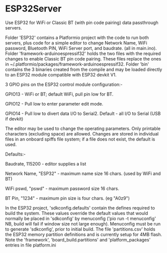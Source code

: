 # ESP32Server
Use ESP32 for WiFi or Classic BT (with pin code pairing) data passthrough servers. 

Folder 'ESP32' contains a Platformio project with the code to run both servers, plus code for a simple editor to change Network Name,
WiFi password, Bluetooth PIN, WiFi Server port, and baudrate. (all in main.ino).
Folder 'framework-arduinoespressif32' holds the two files with the required changes to enable Classic BT pin code pairing. These files
replace the ones in ~/.platformio/packages/framework-arduinoespressif32.
Folder 'bin' contains the 3 binaries created from the compile and may be loaded directly to an ESP32 module compatible with ESP32 devkit V1.

3 GPIO pins on the ESP32 control module configuration:-

GPIO13 - WiFi or BT; default WiFi, pull pin low for BT.

GPIO12 - Pull low to enter parameter edit mode.

GPIO14 - Pull low to divert data I/O to Serial2. Default - all I/O to Serial (USB if devkit)

The editor may be used to change the operating parameters.
Only printable characters (excluding space) are allowed.
Changes are stored in individual files in an onboard spiffs file system; if a file does not exist, the default is used.

Defaults:-

Baudrate, 115200      - editor supplies a list

Network Name, "ESP32" - maximum name size 16 chars. (used by WiFi and BT)

WiFi pswd, "pswd"     - maximum password size 16 chars.

BT Pin, "1234"        - maximum pin size is four chars. (eg "A0z9")

In the ESP32 project, 'sdkconfig.defaults' contain the defines required to build the system. These values override the default values 
that would normally be placed in 'sdkconfig' by menuconfig ('pio run -t menuconfig' NB, build will fail if window size not large enough).
Menuconfig must be run to generate 'sdkconfig', prior to initial build.
The file 'partitions.csv' holds the ESP32 memory partition definitions and is currently setup for 4MB flash.
Note the 'framework', 'board_build.partitions' and 'platform_packages' entries in file platform.ini

